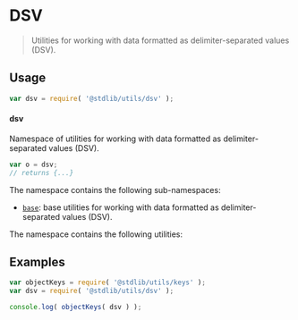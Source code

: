 <!--

@license Apache-2.0

Copyright (c) 2022 The Stdlib Authors.

Licensed under the Apache License, Version 2.0 (the "License");
you may not use this file except in compliance with the License.
You may obtain a copy of the License at

   http://www.apache.org/licenses/LICENSE-2.0

Unless required by applicable law or agreed to in writing, software
distributed under the License is distributed on an "AS IS" BASIS,
WITHOUT WARRANTIES OR CONDITIONS OF ANY KIND, either express or implied.
See the License for the specific language governing permissions and
limitations under the License.

-->

# DSV

> Utilities for working with data formatted as delimiter-separated values (DSV).

<section class="usage">

## Usage

```javascript
var dsv = require( '@stdlib/utils/dsv' );
```

#### dsv

Namespace of utilities for working with data formatted as delimiter-separated values (DSV).

```javascript
var o = dsv;
// returns {...}
```

The namespace contains the following sub-namespaces:

<!-- <toc pattern="base"> -->

<div class="namespace-toc">

-   <span class="signature">[`base`][@stdlib/utils/dsv/base]</span><span class="delimiter">: </span><span class="description">base utilities for working with data formatted as delimiter-separated values (DSV).</span>

</div>

<!-- </toc> -->

The namespace contains the following utilities:

<!-- <toc pattern="*"> -->

<div class="namespace-toc">


</div>

<!-- </toc> -->

</section>

<!-- /.usage -->

<section class="examples">

## Examples

<!-- TODO: better examples -->

<!-- eslint no-undef: "error" -->

```javascript
var objectKeys = require( '@stdlib/utils/keys' );
var dsv = require( '@stdlib/utils/dsv' );

console.log( objectKeys( dsv ) );
```

</section>

<!-- /.examples -->

<!-- Section for related `stdlib` packages. Do not manually edit this section, as it is automatically populated. -->

<section class="related">

</section>

<!-- /.related -->

<!-- Section for all links. Make sure to keep an empty line after the `section` element and another before the `/section` close. -->

<section class="links">

<!-- <toc-links> -->

[@stdlib/utils/dsv/base]: https://github.com/stdlib-js/stdlib/tree/develop/lib/node_modules/%40stdlib/utils/dsv/base

<!-- </toc-links> -->

</section>

<!-- /.links -->

